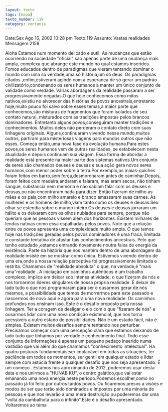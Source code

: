 ```yaml
---
layout: texto
tags: [mapa]
texto_number: 119
category: ventania
---
```

Date:Sex Ago 16, 2002 10:28 pm
Texto:119
Assunto: Vastas realidades
Mensagem:2158

Aloha
Estamos num momento delicado e sutil. As mudanças que estão ocorrendo na sociedade "oficial" são apenas parte de uma mudança mais ampla, complexa que abrange este mundo no qual estamos inseridos. Fomos educados dentro de paradigmas que vieram tentando dominar o mundo com uma só verdade,uma só história,um só deus. Os paradigmas citados ,enfim,estiveram agindo com a esperança de só gerar um padrão civilizatório,condenando os seres humanos a manter um único conjunto de validade como verdade. Várias abordagens da realidade passaram a ser progressivamente negadas.O que hoje conhecemos como mitos nativos,existiu no alvorecer das histórias de povos ancestrais,entretanto hoje,muito pouco foi salvo sobre esses temas,a maior parte que conhecemos,são misturas de fragmentos que foram isolados de seu contato natural, misturados com as tradições impostas pelos brancos dominadores. Entretanto alguns povos,conseguiram manter tradições e conhecimentos. Muitos deles não perderam o contato direto com suas linhagens originais. Alguns,continuaram vivendo nesse mundo,muitos outros, partiram para misteriosas viagens para mundos outros que não esses. Começa então,uma nova fase da evolução humana.Para estes povos,os seres humanos vem de outras realidades, se estabelecem nesta atualidade e depois continuam sua viagem. Essa forma de abordar a realidade está presente na maior parte dos sistemas nativos.Um conjunto de seres são chamados deuses e deusas e sua ação gera novos seres humanos,com menor poder sobre a terra.Por exemplo,os maias-quiches foram feitos em barro,sem força,desmoronaram antes de caminhar.Depois, foram feitos com madeira,andaram e falaram, mas eram secos, não tinham sangue, substancia nem memória e não sabiam falar com os deuses e deusas,ou não encontraram nada para dizer. Então fizeram de milho as mães e os pais,com milho amarelo e branco amassaram suas carnes. As mulheres e os homens de milho,viam tanto como os deuses e deusas.Seu olhar se estendia sobre o mundo inteiro.Os deuses e deusas jorraram um hálito e os deixaram com os olhos nublados para sempre, porque não queriam que as pessoas vissem além dos horizontes. Existem milhares de lendas nativas como essa espalhadas pelos povos. Note que a relação entre os povos apresenta uma complexidade muito ampla. O que temos hoje nas tradições geradas pelos povos dominadores é uma fraca, limitada e constante tentativa de afastar tais conhecimentos ancestrais. Pelo que tenho estudado ,estamos entrando novamente noutra faixa de energia da existência. Parte da história que nos mantém dentro de uma abordagem da realidade insiste em se mostrar como única. Estivemos vivendo dentro de uma era,onde a nossa relação perceptiva foi progressivamente limitada e restrita. Chamamos de "realidade absoluta" o que, na verdade,é "mais uma"realidade . A iniciação em caminhos autênticos é um trabalho complexo, implica em deixar sob intensa atividade, o que fizeram de nós e nos tornarmos líderes singulares de nossa própria realidade. É deixar de lado tudo o que nos programaram para ser e ousarmos gerar de nós mesmos, a possibilidade que temos de morrermos para este passado e nascermos de novo aqui e agora para uma nova realidade. Os caminhos profundos nos ensinam isso. Este é o desafio proposto pela nossa linhagem. Ter a coragem de desligar o elo com o que "fizeram de nós" e ousarmos lidar com uma nova condição existencial, que nos torna acessíveis a outro estado de possibilidades. Não é um estado fácil, não é simples. Existem muitos desafios sempre tentando nos perturbar. Precisamos começar com uma percepção clara que estamos deixando de lado tudo que tínhamos por verdade e conhecimento final. Todo esse conjunto de informações é apenas um pequeno pedaço inserido numa vastidão que vai além do que chamamos "conhecimento intelectual". Ha quatro posturas fundamentais;ser implacável em todas as situações, ter paciência em todos os momentos, ser gentil em qualquer estado e lidar sempre com astúcia frente a qualquer desafio que nos seja apresentado. É um começo . Estamos nos aproximando de 2012, poderemos usar desta data e nos unirmos a "HUNAB KU", o centro galático,que vai estar emanando uma nova energia neste período.Podemos escolher,como no passado já foi feito por outros tantos povos. Ou ficaremos presos a visões e modos de ser que terão sido dominados e impostos por uma minoria de pessoas e que nos levarão a uma mera destruição ou poderemos dar uma "volta da cambalhota para o infinito".Este é o desafio apresentado. Voltaremos ao tema